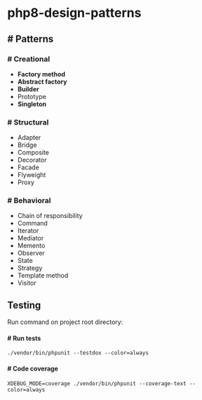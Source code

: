 # php8-design-patterns

## # Patterns

### # Creational
* **Factory method**
* **Abstract factory**
* **Builder**
* Prototype
* **Singleton**

### # Structural
* Adapter
* Bridge
* Composite
* Decorator
* Facade
* Flyweight
* Proxy

### # Behavioral
* Chain of responsibility
* Command
* Iterator
* Mediator
* Memento
* Observer
* State
* Strategy
* Template method
* Visitor

## Testing
Run command on project root directory:

#### # Run tests
```console
./vendor/bin/phpunit --testdox --color=always
```

#### # Code coverage
```console
XDEBUG_MODE=coverage ./vendor/bin/phpunit --coverage-text --color=always
```